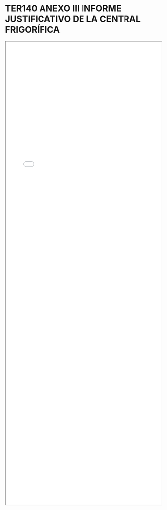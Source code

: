 
# TER140 ANEXO III INFORME JUSTIFICATIVO DE LA CENTRAL FRIGORÍFICA

<iframe src="../TER140 ANEXO III INFORME JUSTIFICATIVO DE LA CENTRAL FRIGORÍFICA.pdf" width="100%" height="1500px"></iframe>

